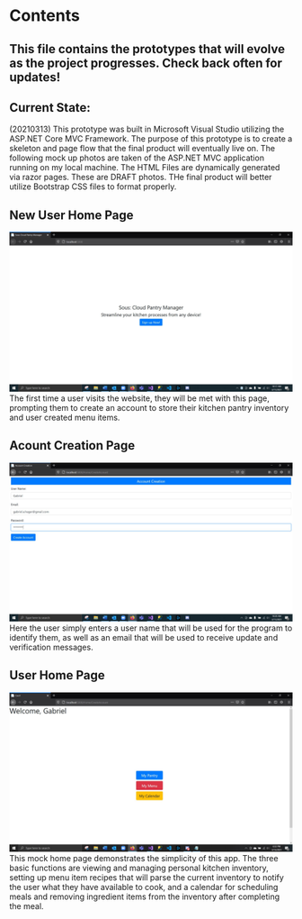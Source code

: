 # Contents
## This file contains the prototypes that will evolve as the project progresses. Check back often for updates!

## Current State:
(20210313) This prototype was built in Microsoft Visual Studio utilizing the ASP.NET Core MVC Framework. The purpose of this prototype is to create a skeleton and page flow that the final product will eventually live on. The following mock up photos are taken of the ASP.NET MVC application running on my local machine. The HTML Files are dynamically generated via razor pages. These are DRAFT photos. THe final product will better utilize Bootstrap CSS files to format properly.
## New User Home Page
![New User Home Page](https://github.com/gabrielhager/Sous_Cloud_Pantry_Manger/blob/main/Prototype/ProtoTypeNewUser20210311.JPG)
The first time a user visits the website, they will be met with this page, prompting them to create an account to store their kitchen pantry inventory and user created menu items.

## Acount Creation Page
![Account Creation](https://github.com/gabrielhager/Sous_Cloud_Pantry_Manger/blob/main/Prototype/ProtoTypeCreate20210311.JPG)
Here the user simply enters a user name that will be used for the program to identify them, as well as an email that will be used to receive update and verification messages.

## User Home Page
![User Home Pager](https://github.com/gabrielhager/Sous_Cloud_Pantry_Manger/blob/main/Prototype/ProtoTypeHomePage20210313.JPG)
This mock home page demonstrates the simplicity of this app. The three basic functions are viewing and managing personal kitchen inventory, setting up menu item recipes that will parse the current inventory to notify the user what they have available to cook, and a calendar for scheduling meals and removing ingredient items from the inventory after completing the meal.
